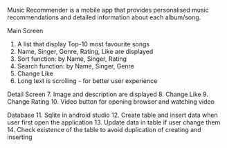 Music Recommender is a mobile app that provides personalised music recommendations and detailed information about each album/song.

Main Screen
1. A list that display Top-10 most favourite songs
2. Name, Singer, Genre, Rating, Like are displayed
3. Sort function: by Name, Singer, Rating
4. Search function: by Name, Singer, Genre
5. Change Like
6. Long text is scrolling - for better user experience 

Detail Screen
7. Image and description are displayed
8. Change Like
9. Change Rating
10. Video button for opening browser and watching video

Database
11. Sqlite in android studio
12. Create table and insert data when user first open the application
13. Update data in table if user change them
14. Check existence of the table to avoid duplication of creating and inserting